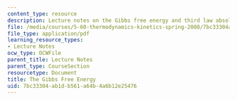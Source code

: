 ```yaml
---
content_type: resource
description: Lecture notes on the Gibbs free energy and third law absolute entropy.
file: /media/courses/5-60-thermodynamics-kinetics-spring-2008/7bc33304ab1db561a64b4a6b12e25476_5_60_lecture13.pdf
file_type: application/pdf
learning_resource_types:
- Lecture Notes
ocw_type: OCWFile
parent_title: Lecture Notes
parent_type: CourseSection
resourcetype: Document
title: The Gibbs Free Energy
uid: 7bc33304-ab1d-b561-a64b-4a6b12e25476
---
```

